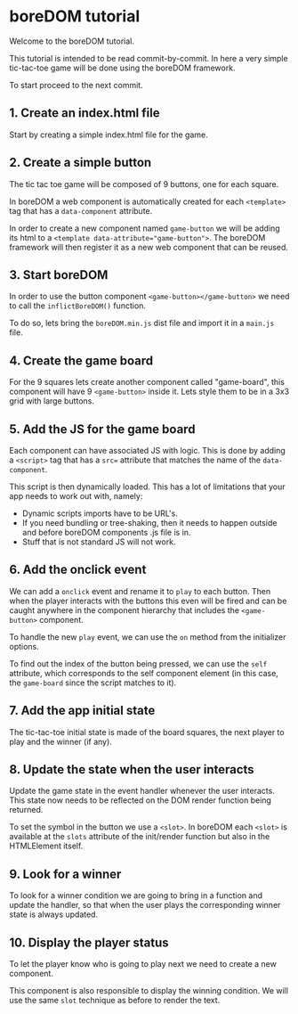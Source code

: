 # boreDOM tutorial

Welcome to the boreDOM tutorial.

This tutorial is intended to be read commit-by-commit. In here a very simple
tic-tac-toe game will be done using the boreDOM framework.

To start proceed to the next commit.

## 1. Create an index.html file

Start by creating a simple index.html file for the game.

## 2. Create a simple button

The tic tac toe game will be composed of 9 buttons, one for each square.

In boreDOM a web component is automatically created for each `<template>` tag
that has a `data-component` attribute.

In order to create a new component named `game-button` we will be adding its
html to a `<template data-attribute="game-button">`. The boreDOM framework will
then register it as a new web component that can be reused.

## 3. Start boreDOM

In order to use the button component `<game-button></game-button>` we need to
call the `inflictBoreDOM()` function.

To do so, lets bring the `boreDOM.min.js` dist file and import it in a `main.js`
file.

## 4. Create the game board

For the 9 squares lets create another component called "game-board", this
component will have 9 `<game-button>` inside it. Lets style them to be in a 3x3
grid with large buttons.

## 5. Add the JS for the game board

Each component can have associated JS with logic. This is done by adding a
`<script>` tag that has a `src=` attribute that matches the name of the
`data-component`.

This script is then dynamically loaded. This has a lot of limitations that your
app needs to work out with, namely:

- Dynamic scripts imports have to be URL's.
- If you need bundling or tree-shaking, then it needs to happen outside and
  before boreDOM components .js file is in.
- Stuff that is not standard JS will not work.

## 6. Add the onclick event

We can add a `onclick` event and rename it to `play` to each button. Then when
the player interacts with the buttons this even will be fired and can be caught
anywhere in the component hierarchy that includes the `<game-button>` component.

To handle the new `play` event, we can use the `on` method from the initializer
options.

To find out the index of the button being pressed, we can use the `self`
attribute, which corresponds to the self component element (in this case, the
`game-board` since the script matches to it).

## 7. Add the app initial state

The tic-tac-toe initial state is made of the board squares, the next player to
play and the winner (if any).

## 8. Update the state when the user interacts

Update the game state in the event handler whenever the user interacts. This
state now needs to be reflected on the DOM render function being returned.

To set the symbol in the button we use a `<slot>`. In boreDOM each `<slot>` is
available at the `slots` attribute of the init/render function but also in the
HTMLElement itself.

## 9. Look for a winner

To look for a winner condition we are going to bring in a function and update
the handler, so that when the user plays the corresponding winner state is
always updated.

## 10. Display the player status

To let the player know who is going to play next we need to create a new
component.

This component is also responsible to display the winning condition. We will use
the same `slot` technique as before to render the text.
